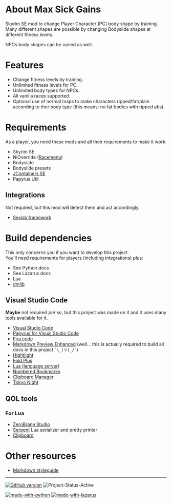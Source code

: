 # About Max Sick Gains

Skyrim SE mod to change Player Character (PC) body shape by training. \
Many different shapes are possible by changing Bodyslide shapes at different fitness levels.

NPCs body shapes can be varied as well.


# Features

- Change fitness levels by training.
- Unlimited fitness levels for PC.
- Unlimited body types for NPCs.
- All vanilla races supported.
- Optional use of normal maps to make characters ripped/fat/plain according to ther body type (this means: no fat bodies with ripped abs).

# Requirements

As a player, you need these mods and all their requirements to make it work.

- Skyrim SE
- NiOverride ([Racemenu][])
- Bodyslide
- Bodyslide presets
- [JContainers SE][jcontainers-se]
- Papyrus Util

## Integrations

Not required, but this mod will detect them and act accordingly.

- [Sexlab framework][sexlab-framework]

# Build dependencies

This only concerns you if you want to develop this project. \
You'll need requirements for players (including integrations) plus:

- See Python docs
- See Lazarus docs
- Lua
- [dmlib][]


## Visual Studio Code

**Maybe** not required _per se_, but this project was made on it and it uses many tools available for it.

- [Visual Studio Code][visual-studio-code]
- [Papyrus for Visual Studio Code][vscode-papyrus]
- [Fira code][fira-code]
- [Markdown Preview Enhanced][markdown-preview] (well... this is actually required to build all docs in this project `¯\_(ツ)_/¯`)
- [Hightlight][]
- [Fold Plus][fold-plus]
- [Lua (language server)][lua-language-server]
- [Numbered Bookmarks][numbered-bookmarks]
- [Clipboard Manager][clipboard-manager]
- [Tokyo Night][tokyo-night]



## QOL tools
### For Lua
- [ZeroBrane Studio][zerobrane-studio]
- [Serpent][] Lua serializer and pretty printer
- [Clipboard][]


# Other resources
- [Markdown styleguide][markdown-styleguide]

<!-- <details>
  <summary>Winter</summary>
  <p>Sparkling and frozen!</p>
</details> -->

---

<!--
https://badge.fury.io/for/gh/CarlosLeyvaAyala/Max-Sick-Gains?type=svg

To ensure prompt updates to your badge, please set up a webhook for your GitHub repo that points to:

https://badge.fury.io/hooks/github

-->
[![GitHub version](https://badge.fury.io/gh/CarlosLeyvaAyala%2FMax-Sick-Gains.svg)](https://github.com/CarlosLeyvaAyala/Max-Sick-Gains) ![Project-Status-Active](https://img.shields.io/badge/status-active-green.svg)

[![made-with-python](https://img.shields.io/badge/Made%20with-Python-1f425f.svg)](https://www.python.org/) [![made-with-lazarus](https://img.shields.io/badge/Made%20with-Lazarus-1f425f.svg)](https://www.lazarus-ide.org/)
<!-- [![made-with-Markdown](https://img.shields.io/badge/Made%20with-Markdown-1f425f.svg)](http://commonmark.org) -->


<!-- -------------------------------------------- -->
[clipboard-manager]: https://marketplace.visualstudio.com/items?itemname=edgardmessias.clipboard-manager
[clipboard]: http://luaforge.net/projects/jaslatrix/
[dmlib]: https://github.com/carlosleyvaayala/dm-skyrimse-library.git
[fira-code]: https://github.com/tonsky/firacode
[fold-plus]: https://marketplace.visualstudio.com/items?itemname=dakara.dakara-foldplus
[hightlight]: https://marketplace.visualstudio.com/items?itemname=fabiospampinato.vscode-highlight
[jcontainers-se]: https://www.nexusmods.com/skyrimspecialedition/mods/16495
[lua-language-server]: https://marketplace.visualstudio.com/items?itemname=sumneko.lua
[markdown-styleguide]: https://arcticicestudio.github.io/styleguide-markdown/
[markdown-preview]: https://marketplace.visualstudio.com/items?itemname=shd101wyy.markdown-preview-enhanced
[numbered-bookmarks]: https://marketplace.visualstudio.com/items?itemname=alefragnani.numbered-bookmarks
[racemenu]: https://www.nexusmods.com/skyrimspecialedition/mods/19080
[serpent]: http://notebook.kulchenko.com/programming/serpent-lua-serializer-pretty-printer
[sexlab-framework]: https://www.loverslab.com/topic/91861-sexlab-framework-se-163-beta-8-november-22nd-2019/
[tokyo-night]: https://marketplace.visualstudio.com/items?itemname=enkia.tokyo-night
[visual-studio-code]: https://code.visualstudio.com/
[vscode-papyrus]: https://marketplace.visualstudio.com/items?itemname=joelday.papyrus-lang-vscode
[zerobrane-studio]: https://studio.zerobrane.com/
